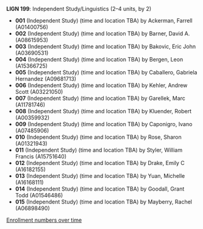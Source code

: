 **LIGN 199**: Independent Study/Linguistics (2–4 units, by 2)

- **001** (Independent Study) (time and location TBA) by Ackerman, Farrell (A01400756)
- **002** (Independent Study) (time and location TBA) by Barner, David A. (A08615953)
- **003** (Independent Study) (time and location TBA) by Bakovic, Eric John (A03690531)
- **004** (Independent Study) (time and location TBA) by Bergen, Leon (A15366725)
- **005** (Independent Study) (time and location TBA) by Caballero, Gabriela Hernandez (A09681713)
- **006** (Independent Study) (time and location TBA) by Kehler, Andrew Scott (A03221050)
- **007** (Independent Study) (time and location TBA) by Garellek, Marc (A11781746)
- **008** (Independent Study) (time and location TBA) by Kluender, Robert (A00359932)
- **009** (Independent Study) (time and location TBA) by Caponigro, Ivano (A07485906)
- **010** (Independent Study) (time and location TBA) by Rose, Sharon (A01321943)
- **011** (Independent Study) (time and location TBA) by Styler, William Francis (A15751640)
- **012** (Independent Study) (time and location TBA) by Drake, Emily C (A16182155)
- **013** (Independent Study) (time and location TBA) by Yuan, Michelle (A16168111)
- **014** (Independent Study) (time and location TBA) by Goodall, Grant Todd (A01546486)
- **015** (Independent Study) (time and location TBA) by Mayberry, Rachel (A06898490)

[Enrollment numbers over time](./LIGN199.tsv)
